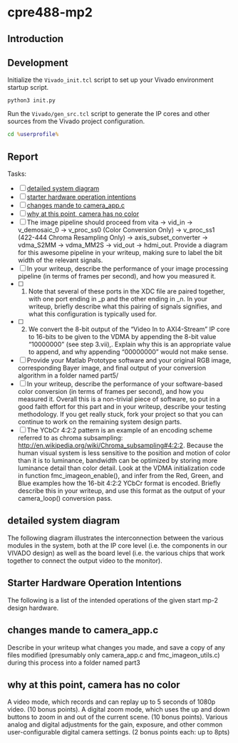 # cpre488-mp2

## Introduction

## Development

Initialize the `Vivado_init.tcl` script to set up your Vivado environment startup script.
```shell
python3 init.py
```

Run the `Vivado/gen_src.tcl` script to generate the IP cores and other sources from the Vivado project configuration.

```bat
cd %userprofile%
```

## Report 

Tasks:

- [ ] [detailed system diagram](#detailed-system-diagram)
- [ ] [starter hardware operation intentions](#starter-hardware-operation-intentions)
- [ ] [changes mande to camera_app.c](#changes-mande-to-camera_app.c)
- [ ] [why at this point, camera has no color](#why-at-this-point-camera-has-no-color)
- [ ] The image pipeline should proceed from vita -> vid_in -> v_demosaic_0 -> v_proc_ss0 (Color Conversion Only) -> v_proc_ss1 (422-444 Chroma Resampling Only) -> axis_subset_converter -> vdma_S2MM -> vdma_MM2S -> vid_out -> hdmi_out. Provide a diagram for this awesome pipeline in your writeup, making sure to label the bit width of the relevant signals.
- [ ] In your writeup, describe the performance of your image processing pipeline (in terms of frames per second), and how you measured it.
- [ ] 1) Note that several of these ports in the XDC file are paired together, with one port ending in _p and the other ending in _n. In your writeup, briefly describe what this pairing of signals signifies, and what this configuration is typically used for.
- [ ] 2) We convert the 8-bit output of the “Video In to AXI4-Stream” IP core to 16-bits to be given to the VDMA by appending the 8-bit value “10000000” (see step 3.vii),. Explain why this is an appropriate value to append, and why appending “00000000” would not make sense.
- [ ] Provide your Matlab Prototype software and your original RGB image, corresponding Bayer image, and final output of your conversion algorithm in a folder named part5/
- [ ] In your writeup, describe the performance of your software-based color conversion (in terms of frames per second), and how you measured it. Overall this is a non-trivial piece of software, so put in a good faith effort for this part and in your writeup, describe your testing methodology. If you get really stuck, fork your project so that you can continue to work on the remaining system design parts.
- [ ] The YCbCr 4:2:2 pattern is an example of an encoding scheme referred to as chroma subsampling: http://en.wikipedia.org/wiki/Chroma_subsampling#4:2:2. Because the human visual system is less sensitive to the position and motion of color than it is to luminance, bandwidth can be optimized by storing more luminance detail than color detail. Look at the VDMA initialization code in function fmc_imageon_enable(), and infer from the Red, Green, and Blue examples how the 16-bit 4:2:2 YCbCr format is encoded. Briefly describe this in your writeup, and use this format as the output of your camera_loop() conversion pass.

## detailed system diagram 

The following diagram illustrates the interconnection between the various modules in the
system, both at the IP core level (i.e. the components in our VIVADO design) as well as the board
level (i.e. the various chips that work together to connect the output video to the monitor).

## Starter Hardware Operation Intentions

The following is a list of the intended operations of the given start mp-2 design hardware.

## changes mande to camera_app.c

Describe in your writeup what changes you made, and
save a copy of any files modified (presumably only camera_app.c and fmc_imageon_utils.c) during
this process into a folder named part3

## why at this point, camera has no color

A video mode, which records and can replay up to 5 seconds of 1080p video. (10 bonus points).
A digital zoom mode, which uses the up and down buttons to zoom in and out of the current scene.
(10 bonus points).
Various analog and digital adjustments for the gain, exposure, and other common user-configurable
digital camera settings. (2 bonus points each: up to 8pts)
